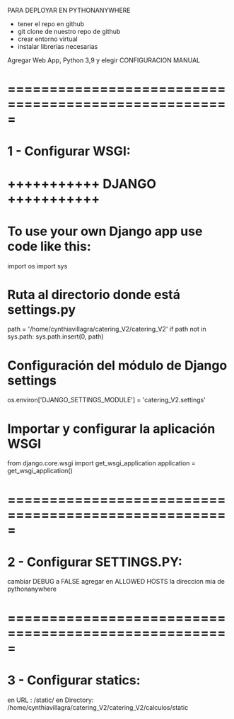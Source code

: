 PARA DEPLOYAR EN PYTHONANYWHERE

- tener el repo en github
- git clone de nuestro repo de github
- crear entorno virtual
- instalar librerias necesarias

Agregar Web App, Python 3,9 y elegir CONFIGURACION MANUAL

# =====================================================
# 1 - Configurar WSGI: 

# +++++++++++ DJANGO +++++++++++
# To use your own Django app use code like this:
import os
import sys

# Ruta al directorio donde está settings.py
path = '/home/cynthiavillagra/catering_V2/catering_V2'
if path not in sys.path:
    sys.path.insert(0, path)

# Configuración del módulo de Django settings
os.environ['DJANGO_SETTINGS_MODULE'] = 'catering_V2.settings'

# Importar y configurar la aplicación WSGI
from django.core.wsgi import get_wsgi_application
application = get_wsgi_application()

# =====================================================
# 2 - Configurar SETTINGS.PY: 

 cambiar DEBUG a FALSE
 agregar en ALLOWED HOSTS la direccion mia de pythonanywhere
#

# =====================================================
# 3 - Configurar statics:

en URL : /static/
en Directory: /home/cynthiavillagra/catering_V2/catering_V2/calculos/static


